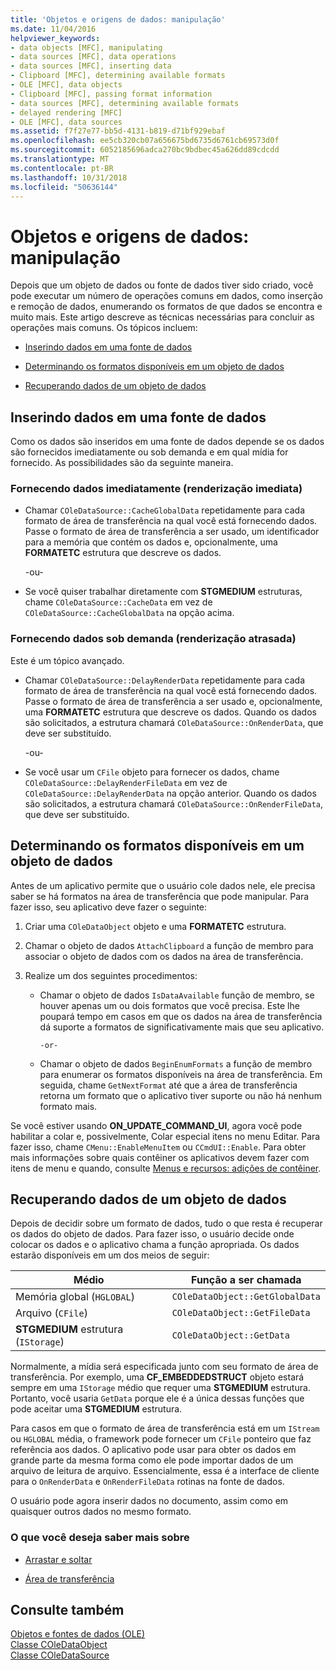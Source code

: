 ```yaml
---
title: 'Objetos e origens de dados: manipulação'
ms.date: 11/04/2016
helpviewer_keywords:
- data objects [MFC], manipulating
- data sources [MFC], data operations
- data sources [MFC], inserting data
- Clipboard [MFC], determining available formats
- OLE [MFC], data objects
- Clipboard [MFC], passing format information
- data sources [MFC], determining available formats
- delayed rendering [MFC]
- OLE [MFC], data sources
ms.assetid: f7f27e77-bb5d-4131-b819-d71bf929ebaf
ms.openlocfilehash: ee5cb320cb07a656675bd6735d6761cb69573d0f
ms.sourcegitcommit: 6052185696adca270bc9bdbec45a626dd89cdcdd
ms.translationtype: MT
ms.contentlocale: pt-BR
ms.lasthandoff: 10/31/2018
ms.locfileid: "50636144"
---
```

# <a name="data-objects-and-data-sources-manipulation"></a>Objetos e origens de dados: manipulação

Depois que um objeto de dados ou fonte de dados tiver sido criado, você pode executar um número de operações comuns em dados, como inserção e remoção de dados, enumerando os formatos de que dados se encontra e muito mais. Este artigo descreve as técnicas necessárias para concluir as operações mais comuns. Os tópicos incluem:

- [Inserindo dados em uma fonte de dados](#_core_inserting_data_into_a_data_source)

- [Determinando os formatos disponíveis em um objeto de dados](#_core_determining_the_formats_available_in_a_data_object)

- [Recuperando dados de um objeto de dados](#_core_retrieving_data_from_a_data_object)

##  <a name="_core_inserting_data_into_a_data_source"></a> Inserindo dados em uma fonte de dados

Como os dados são inseridos em uma fonte de dados depende se os dados são fornecidos imediatamente ou sob demanda e em qual mídia for fornecido. As possibilidades são da seguinte maneira.

### <a name="supplying-data-immediately-immediate-rendering"></a>Fornecendo dados imediatamente (renderização imediata)

- Chamar `COleDataSource::CacheGlobalData` repetidamente para cada formato de área de transferência na qual você está fornecendo dados. Passe o formato de área de transferência a ser usado, um identificador para a memória que contém os dados e, opcionalmente, uma **FORMATETC** estrutura que descreve os dados.

     -ou-

- Se você quiser trabalhar diretamente com **STGMEDIUM** estruturas, chame `COleDataSource::CacheData` em vez de `COleDataSource::CacheGlobalData` na opção acima.

### <a name="supplying-data-on-demand-delayed-rendering"></a>Fornecendo dados sob demanda (renderização atrasada)

Este é um tópico avançado.

- Chamar `COleDataSource::DelayRenderData` repetidamente para cada formato de área de transferência na qual você está fornecendo dados. Passe o formato de área de transferência a ser usado e, opcionalmente, uma **FORMATETC** estrutura que descreve os dados. Quando os dados são solicitados, a estrutura chamará `COleDataSource::OnRenderData`, que deve ser substituído.

     -ou-

- Se você usar um `CFile` objeto para fornecer os dados, chame `COleDataSource::DelayRenderFileData` em vez de `COleDataSource::DelayRenderData` na opção anterior. Quando os dados são solicitados, a estrutura chamará `COleDataSource::OnRenderFileData`, que deve ser substituído.

##  <a name="_core_determining_the_formats_available_in_a_data_object"></a> Determinando os formatos disponíveis em um objeto de dados

Antes de um aplicativo permite que o usuário cole dados nele, ele precisa saber se há formatos na área de transferência que pode manipular. Para fazer isso, seu aplicativo deve fazer o seguinte:

1. Criar uma `COleDataObject` objeto e uma **FORMATETC** estrutura.

1. Chamar o objeto de dados `AttachClipboard` a função de membro para associar o objeto de dados com os dados na área de transferência.

1. Realize um dos seguintes procedimentos:

   - Chamar o objeto de dados `IsDataAvailable` função de membro, se houver apenas um ou dois formatos que você precisa. Este lhe poupará tempo em casos em que os dados na área de transferência dá suporte a formatos de significativamente mais que seu aplicativo.

         -or-

   - Chamar o objeto de dados `BeginEnumFormats` a função de membro para enumerar os formatos disponíveis na área de transferência. Em seguida, chame `GetNextFormat` até que a área de transferência retorna um formato que o aplicativo tiver suporte ou não há nenhum formato mais.

Se você estiver usando **ON_UPDATE_COMMAND_UI**, agora você pode habilitar a colar e, possivelmente, Colar especial itens no menu Editar. Para fazer isso, chame `CMenu::EnableMenuItem` ou `CCmdUI::Enable`. Para obter mais informações sobre quais contêiner os aplicativos devem fazer com itens de menu e quando, consulte [Menus e recursos: adições de contêiner](../mfc/menus-and-resources-container-additions.md).

##  <a name="_core_retrieving_data_from_a_data_object"></a> Recuperando dados de um objeto de dados

Depois de decidir sobre um formato de dados, tudo o que resta é recuperar os dados do objeto de dados. Para fazer isso, o usuário decide onde colocar os dados e o aplicativo chama a função apropriada. Os dados estarão disponíveis em um dos meios de seguir:

|Médio|Função a ser chamada|
|------------|----------------------|
|Memória global (`HGLOBAL`)|`COleDataObject::GetGlobalData`|
|Arquivo (`CFile`)|`COleDataObject::GetFileData`|
|**STGMEDIUM** estrutura (`IStorage`)|`COleDataObject::GetData`|

Normalmente, a mídia será especificada junto com seu formato de área de transferência. Por exemplo, uma **CF_EMBEDDEDSTRUCT** objeto estará sempre em uma `IStorage` médio que requer uma **STGMEDIUM** estrutura. Portanto, você usaria `GetData` porque ele é a única dessas funções que pode aceitar uma **STGMEDIUM** estrutura.

Para casos em que o formato de área de transferência está em um `IStream` ou `HGLOBAL` média, o framework pode fornecer um `CFile` ponteiro que faz referência aos dados. O aplicativo pode usar para obter os dados em grande parte da mesma forma como ele pode importar dados de um arquivo de leitura de arquivo. Essencialmente, essa é a interface de cliente para o `OnRenderData` e `OnRenderFileData` rotinas na fonte de dados.

O usuário pode agora inserir dados no documento, assim como em quaisquer outros dados no mesmo formato.

### <a name="what-do-you-want-to-know-more-about"></a>O que você deseja saber mais sobre

- [Arrastar e soltar](../mfc/drag-and-drop-ole.md)

- [Área de transferência](../mfc/clipboard.md)

## <a name="see-also"></a>Consulte também

[Objetos e fontes de dados (OLE)](../mfc/data-objects-and-data-sources-ole.md)<br/>
[Classe COleDataObject](../mfc/reference/coledataobject-class.md)<br/>
[Classe COleDataSource](../mfc/reference/coledatasource-class.md)
